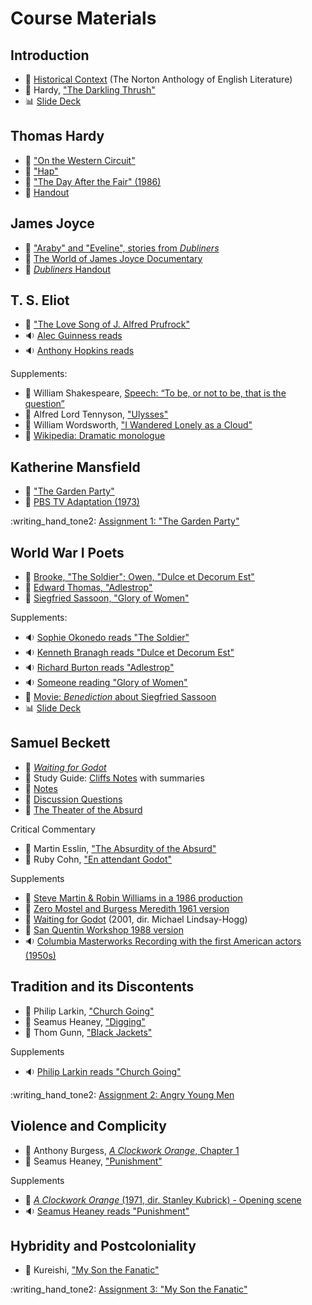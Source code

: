 # Course Materials

## Introduction

- :book: [Historical Context](readings/intro-context.pdf) (The Norton Anthology of English Literature)
- :book: Hardy, ["The Darkling Thrush"](readings/hardy-thrush.pdf)  
- :bar_chart: [Slide Deck](slides/intro-slides.pdf)  

## Thomas Hardy

- :book: ["On the Western Circuit"](readings/hardy-circuit.pdf)  
- :link: ["Hap"](https://www.poetryfoundation.org/poems/46311/hap)
- :vhs: ["The Day After the Fair" (1986)](https://www.youtube.com/watch?v=_xlChDECqkA)
- :page_facing_up: [Handout](handouts/handout-hardy.md)

## James Joyce

- :book: ["Araby" and "Eveline", stories from *Dubliners*](readings/joyce-stories.pdf)
- :vhs: [The World of James Joyce Documentary](https://www.youtube.com/watch?v=4IwrHkNUk24)
- :page_facing_up: [*Dubliners* Handout](handouts/handout-joyce.md)

## T. S. Eliot

- :link: ["The Love Song of J. Alfred Prufrock"](https://www.poetryfoundation.org/poetrymagazine/poems/44212/the-love-song-of-j-alfred-prufrock) 
- :sound: [Alec Guinness reads](https://youtu.be/FUL4O4RTgh8)
- :sound: [Anthony Hopkins reads](https://youtu.be/PLNsPhKlucY)

Supplements:

- :link: William Shakespeare, [Speech: “To be, or not to be, that is the question”](https://www.poetryfoundation.org/poems/56965/speech-to-be-or-not-to-be-that-is-the-question)
- :link: Alfred Lord Tennyson, ["Ulysses"](https://www.poetryfoundation.org/poems/45392/ulysses)
- :link: William Wordsworth, ["I Wandered Lonely as a Cloud"](https://www.poetryfoundation.org/poems/45521/i-wandered-lonely-as-a-cloud)
- :link: [Wikipedia: Dramatic monologue](https://en.wikipedia.org/wiki/Dramatic_monologue)


## Katherine Mansfield

- :book: ["The Garden Party"](readings/mansfield-garden.pdf)  
- :vhs: [PBS TV Adaptation (1973)](https://www.youtube.com/watch?v=_pEKVBtvlYE)

:writing_hand_tone2: [Assignment 1: "The Garden Party"](assignments/assignment-mansfield.md)

## World War I Poets

- :book: [Brooke, "The Soldier"; Owen, "Dulce et Decorum Est"](readings/ww1-poets.pdf)
- :link: [Edward Thomas, "Adlestrop"](https://www.poetryfoundation.org/poems/53744/adlestrop)
- :link: [Siegfried Sassoon, "Glory of Women"](https://www.poetryfoundation.org/poems/57368/glory-of-women)

Supplements:

- :sound: [Sophie Okonedo reads "The Soldier"](https://www.youtube.com/watch?v=iAFnhJojMYY) 
- :sound: [Kenneth Branagh reads "Dulce et Decorum Est"](https://www.youtube.com/watch?v=dty4-cMYFEY)
- :sound: [Richard Burton reads "Adlestrop"](https://www.youtube.com/watch?v=r0J1Ze5QXG8) 
- :sound: [Someone reading "Glory of Women"](https://www.youtube.com/watch?v=gfDdfN-hH7w)
- :vhs: [Movie: *Benediction* about Siegfried Sassoon](https://www.youtube.com/watch?v=i25GvzBicq4)
- :bar_chart: [Slide Deck](slides/ww1-poets-slides.pdf) 

## Samuel Beckett

- :book: [*Waiting for Godot*](readings/beckett-godot.pdf)
- :brain: Study Guide: [Cliffs Notes](https://www.cliffsnotes.com/literature/w/waiting-for-godot/samuel-beckett-biography) with summaries
- :page_facing_up: [Notes](handouts/handout-beckett.md)
- :page_with_curl: [Discussion Questions](handouts/beckett-questions.md)
- :page_facing_up: [The Theater of the Absurd](handouts/handout-absurd.md)


Critical Commentary

- :page_facing_up: Martin Esslin, ["The Absurdity of the Absurd"](readings/esslin-absurd.pdf)
- :page_facing_up: Ruby Cohn, ["En attendant Godot"](readings/cohn-godot.pdf)

Supplements

- :vhs: [Steve Martin & Robin Williams in a 1986 production](https://www.youtube.com/watch?v=1T88LszpurI)
- :vhs: [Zero Mostel and Burgess Meredith 1961 version](https://www.youtube.com/watch?v=tOzQuBbBuK0)
- :vhs: [Waiting for Godot](https://www.youtube.com/watch?v=izX5dIzI2RE) (2001, dir. Michael Lindsay-Hogg) 
- :vhs: [San Quentin Workshop 1988 version](https://youtu.be/Q77jgal4Gto)
- :sound: [Columbia Masterworks Recording with the first American actors (1950s)](https://youtu.be/94aA2TNhk_g)


## Tradition and its Discontents

- :book: Philip Larkin, ["Church Going"](readings/larkin-poems.pdf)
- :book: Seamus Heaney, ["Digging"](readings/heaney-poems.pdf)
- :book: Thom Gunn, ["Black Jackets"](readings/gunn-blackjackets.pdf)

Supplements

- :sound: [Philip Larkin reads "Church Going"](https://www.youtube.com/watch?v=mN_vWfSgWe4)

:writing_hand_tone2: [Assignment 2: Angry Young Men](assignments/assignment-angry.md)

## Violence and Complicity
- :book: Anthony Burgess, [*A Clockwork Orange*, Chapter 1](readings/burgess-clockwork.pdf)
- :book: Seamus Heaney, ["Punishment"](readings/heaney-poems.pdf)

Supplements

- :vhs: [*A Clockwork Orange* (1971, dir. Stanley Kubrick) - Opening scene](https://youtu.be/OP157WMfOqo)
- :sound: [Seamus Heaney reads "Punishment"](https://youtu.be/XsoUBO0qRQg)

## Hybridity and Postcoloniality
- :book: Kureishi, ["My Son the Fanatic"](readings/kureishi-fanatic.pdf)

:writing_hand_tone2: [Assignment 3: "My Son the Fanatic"](assignments/assignment-kureishi.md)
